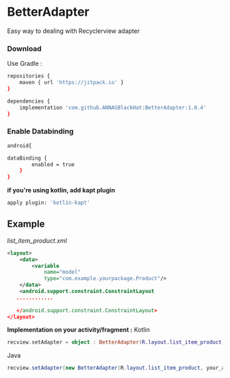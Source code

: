 # BetterAdapter
Easy way to dealing with Recyclerview adapter

### Download
Use Gradle :
```sh
repositories {
	maven { url 'https://jitpack.io' }
}

dependencies {
	implementation 'com.github.ANNASBlackHat:BetterAdapter:1.0.4'
}
```

### Enable Databinding
```sh
android{

dataBinding {
        enabled = true
    }
}

```

**if you're using kotlin, add kapt plugin**
```sh
apply plugin: 'kotlin-kapt'
```


## Example
*list_item_product.xml*
```xml
<layout>
    <data>
        <variable
            name="model"
            type="com.example.yourpackage.Product"/>
    </data>
    <android.support.constraint.ConstraintLayout
   ............
						 
   </android.support.constraint.ConstraintLayout>
</layout>						 						 
```

**Implementation on your activity/fragment :**
Kotlin
```kotlin
recview.setAdapter = object : BetterAdapter(R.layout.list_item_product, your_arraylist_data, BR.model){}
```

Java
```Java
recview.setAdapter(new BetterAdapter(R.layout.list_item_product, your_arraylist_data, BR.model, null){});
```
